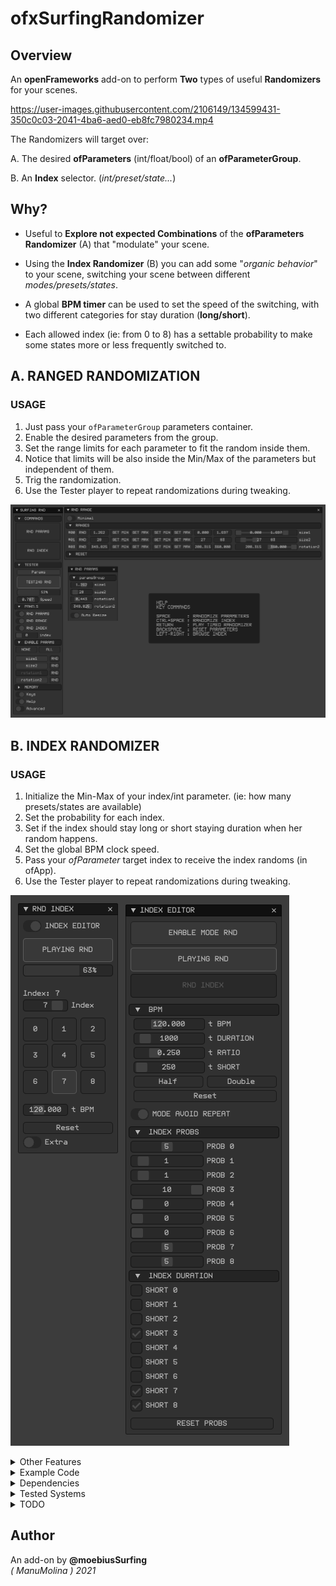 # ofxSurfingRandomizer

## Overview
An **openFrameworks** add-on to perform **Two** types of useful **Randomizers** for your scenes.  


https://user-images.githubusercontent.com/2106149/134599431-350c0c03-2041-4ba6-aed0-eb8fc7980234.mp4


The Randomizers will target over:  

A. The desired **ofParameters** (int/float/bool) of an **ofParameterGroup**.  

B. An **Index** selector. (_int/preset/state..._)   

## Why?

  - Useful to **Explore not expected Combinations** of the **ofParameters Randomizer** (A) that "modulate" your scene.  

  - Using the **Index Randomizer** (B) you can add some "_organic behavior_" to your scene, switching your scene between different _modes/presets/states_.  

  - A global **BPM timer** can be used to set the speed of the switching, with two different categories for stay duration (**long/short**).  

  - Each allowed index (ie: from 0 to 8) has a settable probability to make some states more or less frequently switched to. 


## A. RANGED RANDOMIZATION 
### USAGE  
1. Just pass your ```ofParameterGroup``` parameters container.
2. Enable the desired parameters from the group.
3. Set the range limits for each parameter to fit the random inside them.
4. Notice that limits will be also inside the Min/Max of the parameters but independent of them.
5. Trig the randomization.
6. Use the Tester player to repeat randomizations during tweaking.

![image](/readme_images/Capture1.PNG?raw=true "image")  

## B. INDEX RANDOMIZER 
### USAGE  
1. Initialize the Min-Max of your index/int parameter. (ie: how many presets/states are available)
2. Set the probability for each index.
3. Set if the index should stay long or short staying duration when her random happens.
4. Set the global BPM clock speed.
5. Pass your *ofParameter<int>* target index to receive the index randoms (in ofApp).
6. Use the Tester player to repeat randomizations during tweaking.

![image](/readme_images/Capture2.PNG?raw=true "image")  

<details>
  <summary>Other Features</summary>
  <p>

- **ImGui** based.
- Only ```float```, ```int``` and ```bool``` types yet.
- Reset all parameters to the parameter or the range min/max.
- Reset Min/Max ranges to a parameter limits.
- Store/Recall a temp memory state. To improve exploring Undo/Redo.
- Auto Store/Recall all the settings.
- **ImGui** based GUI ready to integrate.
- Added **Undo Engine** to improve exploration.
  </p>
</details>

<details>
  <summary>Example Code</summary>
  <p>

**ofApp.h**
```.cpp
#include "ofxSurfingRandomizer.h"

ofxSurfingRandomizer randomizer;

// A. Params
ofParameterGroup params; // group container
ofParameter<float> lineWidth;
ofParameter<float> separation;
ofParameter<float> speed;
ofParameter<int> amount;
ofParameter<int> shapeType;

// B. Index
ofParameter<int> index{ "index", 0, 0, 8 };
ofEventListener listenerIndex;
```

**ofApp.cpp**
```.cpp
void ofApp::setup() 
{
  // A. Params
  params.setName("paramsGroup");
  params.add(lineWidth.set("lineWidth", 0.5, 0.0, 1.0));
  params.add(separation.set("separation", 50.0, 1.0, 100.0));
  params.add(speed.set("speed", 0.5, 0.0, 1.0));
  params.add(amount.set("amount", 1, 1, 10));
  params.add(speed.set("shapeType", 0, 0, 3));

  // Setup
  randomizer.setIndexPtr(index); // B -> Must be setted before call setup.
  randomizer.setup(params); // A

  // B. Index
  // Lambda callback to receive the randomized index target.
  //--------------------------------------------------------------
  listenerIndex = index.newListener([this](int &i) {
    ofLogNotice("ofApp") << "Index: " << index;
  });
}
```
  </p>
</details>

<details>
  <summary>Dependencies</summary>
  <p>

Clone these add-ons and include into the **OF PROJECT GENERATOR**:
* [ofxSurfingHelpers](https://github.com/moebiussurfing/ofxSurfingHelpers)  
* [ofxImGui](https://github.com/Daandelange/ofxImGui/). [_FORK_ from @**Daandelange**]  
* [ofxImGuiSurfing](https://github.com/moebiussurfing/ofxImGuiSurfing/)  
* [ofxSurfingUndoHelper](https://github.com/moebiussurfing/ofxSurfingUndoHelper/) [_Optional. Disabled by default._]  
* [ofxWindowApp](https://github.com/moebiussurfing/ofxWindowApp). [_Not required. Only for some examples._] 
  
Already included into `/libs`. No need to add manually into PG.  
* [ofxScaleDragRect](https://github.com/moebiussurfing/ofxScaleDragRect) [_FORK_]  
* [ofxMSAInteractiveObject](https://github.com/moebiussurfing/ofxMSAInteractiveObject) [_FORK_]  
* [ofxUndo](https://github.com/moebiussurfing/ofxUndo) [_Optional. Disabled by default._]  

  </p>
</details>

<details>
  <summary>Tested Systems</summary>
  <p>

  - **Windows 10** / **VS 2017**  **VS 2022** / **OF ~0.11**
  </p>
</details>

<details>
  <summary>TODO</summary>
  <p>

* Add more types: 2D/3D vectors and colors. Using templates [?] 
  </p>
</details>

## Author
An add-on by **@moebiusSurfing**  
*( ManuMolina ) 2021*  

